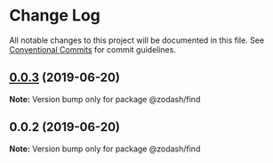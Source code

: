 # Change Log

All notable changes to this project will be documented in this file.
See [Conventional Commits](https://conventionalcommits.org) for commit guidelines.

## [0.0.3](https://github.com/zcorky/zodash/compare/@zodash/find@0.0.2...@zodash/find@0.0.3) (2019-06-20)

**Note:** Version bump only for package @zodash/find





## 0.0.2 (2019-06-20)

**Note:** Version bump only for package @zodash/find
